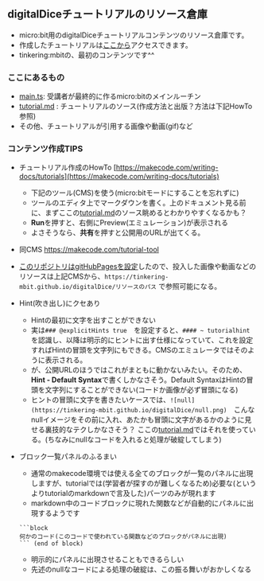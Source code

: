 ## digitalDiceチュートリアルのリソース倉庫

* micro:bit用のdigitalDiceチュートリアルコンテンツのリソース倉庫です。
* 作成したチュートリアルは[ここから](https://makecode.microbit.org/#tutorial:51855-46406-68930-90031)アクセスできます。
* tinkering:mbitの、最初のコンテンツです^^

### ここにあるもの
* [main.ts](main.ts): 受講者が最終的に作るmicro:bitのメインルーチン
* [tutorial.md](tutorial.md) : チュートリアルのソース(作成方法と出版？方法は下記HowTo参照)
* その他、チュートリアルが引用する画像や動画(gif)など

### コンテンツ作成TIPS
* チュートリアル作成のHowTo [https://makecode.com/writing-docs/tutorials](https://makecode.com/writing-docs/tutorials)
  * 下記のツール(CMS)を使う(micro:bitモードにすることを忘れずに)
  * ツールのエディタ上でマークダウンを書く。上のドキュメント見る前に、まずここの[tutorial.md](tutorial.md)のソース眺めるとわかりやすくなるかも？
  * **Run**を押すと、右側にPreview(エミュレーション)が表示される
  * よさそうなら、**共有**を押すと公開用のURLが出てくる。
* 同CMS https://makecode.com/tutorial-tool
* [このリポジトリはgitHubPagesを設定](https://tinkering-mbit.github.io/digitalDice/)したので、投入した画像や動画などのリソースは上記CMSから、```https://tinkering-mbit.github.io/digitalDice/リソースのパス``` で参照可能になる。

* Hint(吹き出し)にクセあり
  * Hintの最初に文字を出すことができない
  * 実は```### @explicitHints true```　を設定すると、```#### ~ tutorialhint```　を認識し、以降は明示的にヒントに出す仕様になっていて、これを設定すればHintの冒頭を文字列にもできる。CMSのエミュレータではそのように表示される。
  * が、公開URLのほうではこれがまともに動かないみたい。そのため、**Hint - Default Syntax**で書くしかなさそう。Default SyntaxはHintの冒頭を文字列にすることができない(コードか画像が必ず冒頭になる)
  * ヒントの冒頭に文字を書きたいケースでは、```![null](https://tinkering-mbit.github.io/digitalDice/null.png)```　こんなnullイメージをその前に入れ、あたかも冒頭に文字があるかのように見せる裏技的なテクしかなさそう？ ここの[tutorial.md](tutorial.md)ではそれを使っている。(ちなみにnullなコードを入れると処理が破綻してしまう)

* ブロック一覧パネルのふるまい
  * 通常のmakecode環境では使える全てのブロックが一覧のパネルに出現しますが、tutorialでは(学習者が探すのが難しくなるため)必要な(というよりtutorialのmarkdownで言及した)パーツのみが現れます
  * markdown中のコードブロックに現れた関数などが自動的にパネルに出現するようです
  ```
  ```block  
  何かのコード(このコードで使われている関数などのブロックがパネルに出現)
  ``` (end of block)
  ```    
  * 明示的にパネルに出現させることもできるらしい
  * 先述のnullなコードによる処理の破綻は、この振る舞いがおかしくなる
